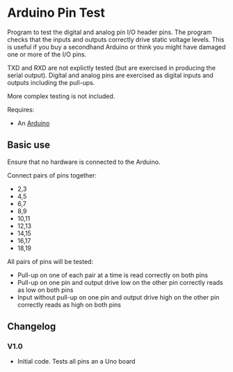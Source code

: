 # Arduino Pin Test
Program to test the digital and analog pin I/O header pins. The program checks that the inputs and outputs correctly drive static voltage levels. This is useful if you buy a secondhand Arduino or think you might have damaged one or more of the I/O pins.

TXD and RXD are not explictly tested (but are exercised in producing the serial output).
Digital and analog pins are exercised as digital inputs and outputs including the pull-ups.

More complex testing is not included.

Requires:
- An [Arduino](https://www.arduino.cc/)

## Basic use

Ensure that no hardware is connected to the Arduino. 

Connect pairs of pins together:
* 2,3
* 4,5
* 6,7
* 8,9
* 10,11
* 12,13
* 14,15
* 16,17
* 18,19

All pairs of pins will be tested:
* Pull-up on one of each pair at a time is read correctly on both pins
* Pull-up on one pin and output drive low on the other pin correctly reads as low on both pins
* Input without pull-up on one pin and output drive high on the other pin correctly reads as high on both pins

## Changelog


### V1.0

- Initial code. Tests all pins an a Uno board

